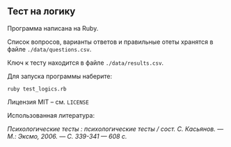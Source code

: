 ## Тест на логику

Программа написана на Ruby.

Список вопросов, варианты ответов и правильные отеты хранятся в файле `./data/questions.csv`.

Ключ к тесту находится в файле `./data/results.csv`.

Для запуска программы наберите:

```
ruby test_logics.rb
```

Лицензия MIT – см. `LICENSE`

Использованная литература:

*Психологические тесты : психологические тесты / сост. С. Касьянов. — М.: Эксмо, 2006. — С. 339-341 — 608 с.* 
